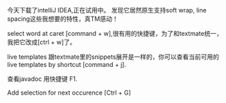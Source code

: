 今天下载了intelliJ IDEA,正在试用中。
发现它居然原生支持soft wrap, line spacing这些我想要的特性，真TM感动！

select word at caret [command + w],很有用的快捷键，为了和textmate统一，我把它改成[ctrl + w]了。

live templates 跟textmate里的snippets展开是一样的，你可以查看当前可用的live templates  by shortcut [command + j].

查看javadoc  用快捷键 F1.

Add selection for next occurence   [Ctrl + G]